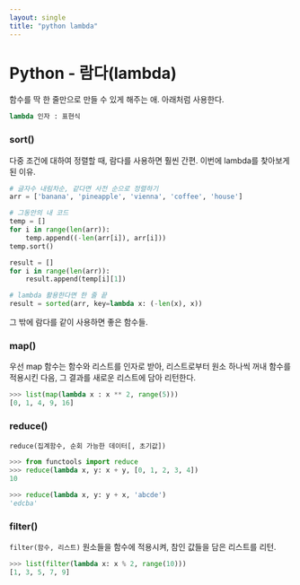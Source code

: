 ```yaml
---
layout: single
title: "python lambda"
---
```



# Python - 람다(lambda)



함수를 딱 한 줄만으로 만들 수 있게 해주는 애. 아래처럼 사용한다.

```python
lambda 인자 : 표현식
```





### sort()

다중 조건에 대하여 정렬할 때, 람다를 사용하면 훨씬 간편. 이번에 lambda를 찾아보게 된 이유.

```python
# 글자수 내림차순, 같다면 사전 순으로 정렬하기
arr = ['banana', 'pineapple', 'vienna', 'coffee', 'house']
```

```python
# 그동안의 내 코드
temp = []
for i in range(len(arr)):
    temp.append((-len(arr[i]), arr[i]))    
temp.sort()

result = []
for i in range(len(arr)):
    result.append(temp[i][1])    
```

```python
# lambda 활용한다면 한 줄 끝
result = sorted(arr, key=lambda x: (-len(x), x))
```





그 밖에 람다를 같이 사용하면 좋은 함수들.



### map()

우선 map 함수는 함수와 리스트를 인자로 받아, 리스트로부터 원소 하나씩 꺼내 함수를 적용시킨 다음, 그 결과를 새로운 리스트에 담아 리턴한다.

```python
>>> list(map(lambda x : x ** 2, range(5)))
[0, 1, 4, 9, 16]
```





### reduce()

`reduce(집계함수, 순회 가능한 데이터[, 초기값])` 

```python
>>> from functools import reduce
>>> reduce(lambda x, y: x + y, [0, 1, 2, 3, 4])
10

>>> reduce(lambda x, y: y + x, 'abcde')
'edcba'
```





### filter()

`filter(함수, 리스트)` 원소들을 함수에 적용시켜, 참인 값들을 담은 리스트를 리턴.

```python
>>> list(filter(lambda x: x % 2, range(10)))
[1, 3, 5, 7, 9]
```



